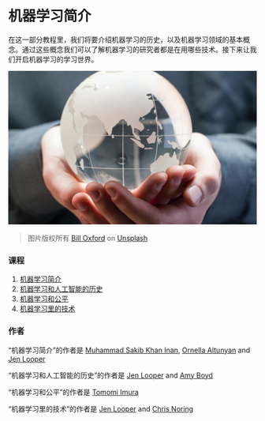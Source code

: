 # 机器学习简介

在这一部分教程里，我们将要介绍机器学习的历史，以及机器学习领域的基本概念。通过这些概念我们可以了解机器学习的研究者都是在用哪些技术。接下来让我们开启机器学习的学习世界。

![globe](images/globe.jpg)
> 图片版权所有 <a href="https://unsplash.com/@bill_oxford?utm_source=unsplash&utm_medium=referral&utm_content=creditCopyText">Bill Oxford</a> on <a href="https://unsplash.com/s/photos/globe?utm_source=unsplash&utm_medium=referral&utm_content=creditCopyText">Unsplash</a>
  
### 课程

1. [机器学习简介](1-intro-to-ML/README.md)
1. [机器学习和人工智能的历史](2-history-of-ML/README.md)
1. [机器学习和公平](3-fairness/README.md)
1. [机器学习里的技术](4-techniques-of-ML/README.md)
### 作者

“机器学习简介”的作者是 [Muhammad Sakib Khan Inan](https://twitter.com/Sakibinan), [Ornella Altunyan](https://twitter.com/ornelladotcom) and [Jen Looper](https://twitter.com/jenlooper)

“机器学习和人工智能的历史”的作者是 [Jen Looper](https://twitter.com/jenlooper) and [Amy Boyd](https://twitter.com/AmyKateNicho)

“机器学习和公平”的作者是 [Tomomi Imura](https://twitter.com/girliemac) 

“机器学习里的技术”的作者是 [Jen Looper](https://twitter.com/jenlooper) and [Chris Noring](https://twitter.com/softchris) 
